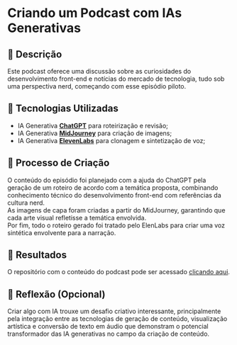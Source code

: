 # Criando um Podcast com IAs Generativas

## 📒 Descrição
Este podcast oferece uma discussão sobre as curiosidades do desenvolvimento front-end e notícias do mercado de tecnologia, tudo sob uma perspectiva nerd, começando com esse episódio piloto.

## 🤖 Tecnologias Utilizadas
- IA Generativa **[ChatGPT](https://chat.openai.com)** para roteirização e revisão;
- IA Generativa **[MidJourney](https://www.midjourney.com/app/)** para criação de imagens;
- IA Generativa **[ElevenLabs](https://www.elevenlabs.io)** para clonagem e sintetização de voz;

## 🧐 Processo de Criação
O conteúdo do episódio foi planejado com a ajuda do ChatGPT pela geração de um roteiro de acordo com a temática proposta, combinando conhecimento técnico do desenvolvimento front-end com referências da cultura nerd.<br> 
As imagens de capa foram criadas a partir do MidJourney, garantindo que cada arte visual refletisse a temática envolvida.<br> 
Por fim, todo o roteiro gerado foi tratado pelo ElenLabs para criar uma voz sintética envolvente para a narração.

## 🚀 Resultados
O repositório com o conteúdo do podcast pode ser acessado [clicando aqui](https://github.com/lorenzo-danesi/generated-podcast-prompts/).

## 💭 Reflexão (Opcional)
Criar algo com IA trouxe um desafio criativo interessante, principalmente pela integração entre as tecnologias de geração de conteúdo, visualização artística e conversão de texto em áudio que demonstram o potencial transformador das IA generativas no campo da criação de conteúdo.

